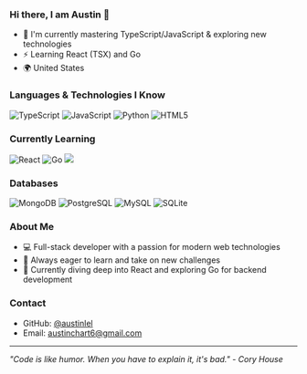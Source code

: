 ### Hi there, I am Austin 👋

- 📖 I'm currently mastering TypeScript/JavaScript & exploring new technologies
- ⚡ Learning React (TSX) and Go
- 🌍 United States

### Languages & Technologies I Know
<img src="https://img.shields.io/badge/typescript-%23007ACC.svg?style=for-the-badge&logo=typescript&logoColor=white" alt="TypeScript" style="max-width: 100%;" /> <img src="https://img.shields.io/badge/javascript-%23323330.svg?style=for-the-badge&logo=javascript&logoColor=%23F7DF1E" alt="JavaScript" style="max-width: 100%" /> <img src="https://img.shields.io/badge/python-3670A0?style=for-the-badge&logo=python&logoColor=ffdd54" alt="Python" style="max-width: 100%;" /> <img src="https://img.shields.io/badge/html5-%23E34F26.svg?style=for-the-badge&logo=html5&logoColor=white" alt="HTML5" style="max-width: 100%;" />

### Currently Learning
<img src="https://img.shields.io/badge/react-%2320232a.svg?style=for-the-badge&logo=react&logoColor=%2361DAFB" alt="React" style="max-width: 100%;" /> <img src="https://img.shields.io/badge/go-%2300ADD8.svg?style=for-the-badge&logo=go&logoColor=white" alt="Go" style="max-width: 100%;" /> <img src="https://img.shields.io/badge/css-%2300C853.svg?style=for-the-badge&logo=css&logoColor=white" style="max-width: 100%;"  />

### Databases
<img src="https://img.shields.io/badge/MongoDB-%234ea94b.svg?style=for-the-badge&logo=mongodb&logoColor=white" alt="MongoDB" style="max-width: 100%;" /> <img src="https://img.shields.io/badge/PostgreSQL-%2307405e.svg?style=for-the-badge&logo=postgresql&logoColor=white" alt="PostgreSQL" style="max-width: 100%;" /> <img src="https://img.shields.io/badge/mysql-%2300f.svg?style=for-the-badge&logo=mysql&logoColor=white" alt="MySQL" style="max-width: 100%;" /> <img src="https://img.shields.io/badge/sqlite-%2307405e.svg?style=for-the-badge&logo=sqlite&logoColor=white" alt="SQLite" style="max-width: 100%;" />

### About Me
- 💻 Full-stack developer with a passion for modern web technologies
- 🚀 Always eager to learn and take on new challenges
- 🎯 Currently diving deep into React and exploring Go for backend development

### Contact
- GitHub: [@austinlel](https://github.com/austinlel)
- Email: austinchart6@gmail.com

---
*"Code is like humor. When you have to explain it, it's bad." - Cory House*
